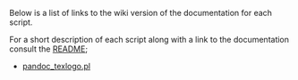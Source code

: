 Below is a list of links to the wiki version of the documentation for each script.

For a short description of each script along with a link to the documentation consult the [README][];

[README]: https://github.com/bpj/bpj-pandoc-scripts/blob/master/README.md


-   [pandoc_texlogo.pl](pandoc_texlogo.pl)
